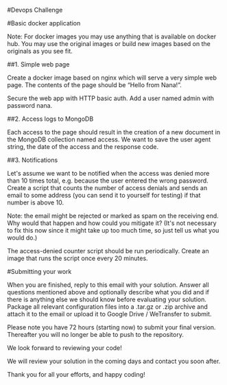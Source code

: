 #Devops Challenge 

#Basic docker application

Note: For docker images you may use anything that is available on docker hub. You may use the original images or build new images based on the originals as you see fit.

##1. Simple web page

Create a docker image based on nginx which will serve a very simple web page. The contents of the page should be “Hello from Nana!”.

Secure the web app with HTTP basic auth. Add a user named admin with password nana.

##2. Access logs to MongoDB

Each access to the page should result in the creation of a new document in the MongoDB collection named access. We want to save the user agent string, the date of the access and the response code.

##3. Notifications

Let's assume we want to be notified when the access was denied more than 10 times total, e.g. because the user entered the wrong password. Create a script that counts the number of access denials and sends an email to some address (you can send it to yourself for testing) if that number is above 10.

Note: the email might be rejected or marked as spam on the receiving end. Why would that happen and how could you mitigate it? (It's not necessary to fix this now since it might take up too much time, so just tell us what you would do.)

The access-denied counter script should be run periodically. Create an image that runs the script once every 20 minutes.

#Submitting your work

When you are finished, reply to this email with your solution. Answer all questions mentioned above and optionally describe what you did and if there is anything else we should know before evaluating your solution. Package all relevant configuration files into a .tar.gz or .zip archive and attach it to the email or upload it to Google Drive / WeTransfer to submit.

Please note you have 72 hours (starting now) to submit your final version. Thereafter you will no longer be able to push to the repository.

We look forward to reviewing your code!

We will review your solution in the coming days and contact you soon after.

Thank you for all your efforts, and happy coding!
